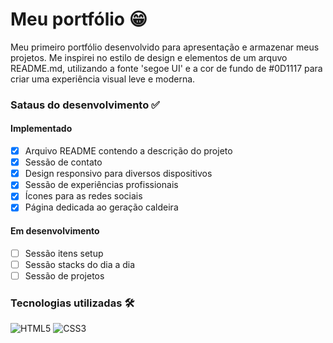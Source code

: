 # Meu portfólio 😁

Meu primeiro portfólio desenvolvido para apresentação e armazenar meus projetos. Me inspirei no estilo de design e elementos de um arquvo README.md, utilizando a fonte 'segoe UI' e a cor de fundo de #0D1117 para criar uma experiência visual leve e moderna.

### Sataus do desenvolvimento ✅
#### Implementado
- [x] Arquivo README contendo a descrição do projeto
- [x] Sessão de contato
- [x] Design responsivo para diversos dispositivos
- [x] Sessão de experiências profissionais 
- [x] Ícones para as redes sociais
- [x] Página dedicada ao geração caldeira 
#### Em desenvolvimento
- [ ] Sessão itens setup
- [ ] Sessão stacks do dia a dia 
- [ ] Sessão de projetos

### Tecnologias utilizadas 🛠️
![HTML5](https://img.shields.io/badge/html5-%23E34F26.svg?style=for-the-badge&logo=html5&logoColor=white) ![CSS3](https://img.shields.io/badge/css3-%231572B6.svg?style=for-the-badge&logo=css3&logoColor=white)



